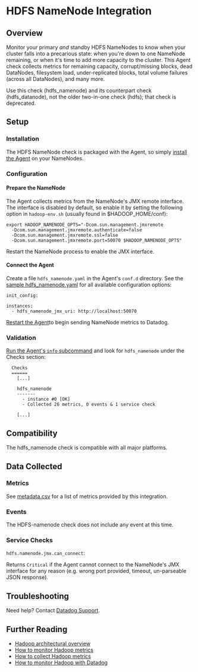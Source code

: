 # HDFS NameNode Integration

## Overview

Monitor your primary _and_ standby HDFS NameNodes to know when your cluster falls into a precarious state: when you're down to one NameNode remaining, or when it's time to add more capacity to the cluster. This Agent check collects metrics for remaining capacity, corrupt/missing blocks, dead DataNodes, filesystem load, under-replicated blocks, total volume failures (across all DataNodes), and many more.

Use this check (hdfs_namenode) and its counterpart check (hdfs_datanode), not the older two-in-one check (hdfs); that check is deprecated.

## Setup
### Installation

The HDFS NameNode check is packaged with the Agent, so simply [install the Agent](https://app.datadoghq.com/account/settings#agent) on your NameNodes.

### Configuration
#### Prepare the NameNode

The Agent collects metrics from the NameNode's JMX remote interface. The interface is disabled by default, so enable it by setting the following option in `hadoop-env.sh` (usually found in $HADOOP_HOME/conf):

```
export HADOOP_NAMENODE_OPTS="-Dcom.sun.management.jmxremote
  -Dcom.sun.management.jmxremote.authenticate=false
  -Dcom.sun.management.jmxremote.ssl=false
  -Dcom.sun.management.jmxremote.port=50070 $HADOOP_NAMENODE_OPTS"
```

Restart the NameNode process to enable the JMX interface.

#### Connect the Agent

Create a file `hdfs_namenode.yaml` in the Agent's `conf.d` directory. See the [sample hdfs_namenode.yaml](https://github.com/DataDog/integrations-core/blob/master/hdfs_namenode/conf.yaml.example) for all available configuration options:

```
init_config:

instances:
  - hdfs_namenode_jmx_uri: http://localhost:50070
```

[Restart the Agent](https://docs.datadoghq.com/agent/faq/start-stop-restart-the-datadog-agent)to begin sending NameNode metrics to Datadog.

### Validation

[Run the Agent's `info` subcommand](https://docs.datadoghq.com/agent/faq/agent-status-and-information/) and look for `hdfs_namenode` under the Checks section:

```
  Checks
  ======
    [...]

    hdfs_namenode
    -------
      - instance #0 [OK]
      - Collected 26 metrics, 0 events & 1 service check

    [...]
```

## Compatibility

The hdfs_namenode check is compatible with all major platforms.

## Data Collected
### Metrics

See [metadata.csv](https://github.com/DataDog/integrations-core/blob/master/hdfs_namenode/metadata.csv) for a list of metrics provided by this integration.

### Events
The HDFS-namenode check does not include any event at this time.

### Service Checks

`hdfs.namenode.jmx.can_connect`:

Returns `Critical` if the Agent cannot connect to the NameNode's JMX interface for any reason (e.g. wrong port provided, timeout, un-parseable JSON response).

## Troubleshooting
Need help? Contact [Datadog Support](http://docs.datadoghq.com/help/).

## Further Reading

* [Hadoop architectural overview](https://www.datadoghq.com/blog/hadoop-architecture-overview/)
* [How to monitor Hadoop metrics](https://www.datadoghq.com/blog/monitor-hadoop-metrics/)
* [How to collect Hadoop metrics](https://www.datadoghq.com/blog/collecting-hadoop-metrics/)
* [How to monitor Hadoop with Datadog](https://www.datadoghq.com/blog/monitor-hadoop-metrics-datadog/)